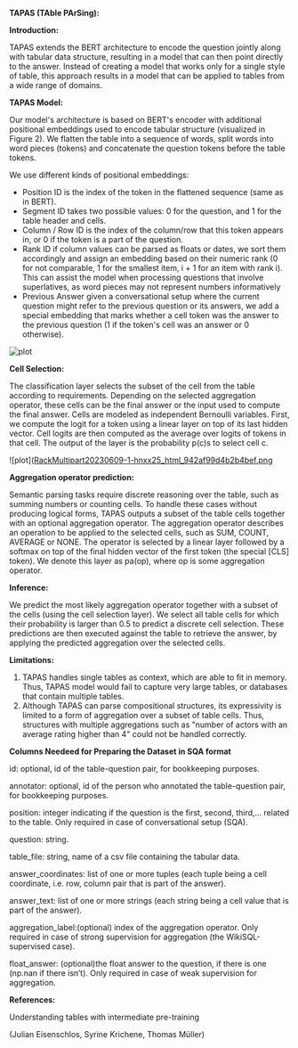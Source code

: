 **TAPAS (TAble PArSing):**

**Introduction:**

TAPAS extends the BERT architecture to encode the question jointly along with tabular data structure, resulting in a model that can then point directly to the answer. Instead of creating a model that works only for a single style of table, this approach results in a model that can be applied to tables from a wide range of domains.

**TAPAS Model:**

Our model's architecture is based on BERT's encoder with additional positional embeddings used to encode tabular structure (visualized in Figure 2). We flatten the table into a sequence of words, split words into word pieces (tokens) and concatenate the question tokens before the table tokens.

We use different kinds of positional embeddings:

- Position ID is the index of the token in the flattened sequence (same as in BERT).
- Segment ID takes two possible values: 0 for the question, and 1 for the table header and cells.
- Column / Row ID is the index of the column/row that this token appears in, or 0 if the token is a part of the question.
- Rank ID if column values can be parsed as floats or dates, we sort them accordingly and assign an embedding based on their numeric rank (0 for not comparable, 1 for the smallest item, i + 1 for an item with rank i). This can assist the model when processing questions that involve superlatives, as word pieces may not represent numbers informatively
- Previous Answer given a conversational setup where the current question might refer to the previous question or its answers, we add a special embedding that marks whether a cell token was the answer to the previous question (1 if the token's cell was an answer or 0 otherwise).

![plot]([RackMultipart20230609-1-hnxx25_html_7505dd8641d0dd6c.png](https://1.bp.blogspot.com/-Rh7FdX9e4x4/XqsCvW8drRI/AAAAAAAAF3c/Lt_uYMCGKeUR2wmiB2Qd2yOF4hNDvoTBwCLcBGAsYHQ/s1600/image2.png))

**Cell Selection:**

The classification layer selects the subset of the cell from the table according to requirements. Depending on the selected aggregation operator, these cells can be the final answer or the input used to compute the final answer. Cells are modeled as independent Bernoulli variables. First, we compute the logit for a token using a linear layer on top of its last hidden vector. Cell logits are then computed as the average over logits of tokens in that cell. The output of the layer is the probability p(c)s to select cell c.

![plot]([RackMultipart20230609-1-hnxx25_html_942af99d4b2b4bef.png](https://1.bp.blogspot.com/-SOS5yrSg0lw/XqsC0RyAXiI/AAAAAAAAF3g/BcOoE84UY64QtwoZC06YEe_6SblvxMncgCLcBGAsYHQ/s1600/image1.png)

**Aggregation operator prediction:**

Semantic parsing tasks require discrete reasoning over the table, such as summing numbers or counting cells. To handle these cases without producing logical forms, TAPAS outputs a subset of the table cells together with an optional aggregation operator. The aggregation operator describes an operation to be applied to the selected cells, such as SUM, COUNT, AVERAGE or NONE. The operator is selected by a linear layer followed by a softmax on top of the final hidden vector of the first token (the special [CLS] token). We denote this layer as pa(op), where op is some aggregation operator.

**Inference:**

We predict the most likely aggregation operator together with a subset of the cells (using the cell selection layer). We select all table cells for which their probability is larger than 0.5 to predict a discrete cell selection. These predictions are then executed against the table to retrieve the answer, by applying the predicted aggregation over the selected cells.

**Limitations:**

1. TAPAS handles single tables as context, which are able to fit in memory. Thus, TAPAS model would fail to capture very large tables, or databases that contain multiple tables.
2. Although TAPAS can parse compositional structures, its expressivity is limited to a form of aggregation over a subset of table cells. Thus, structures with multiple aggregations such as "number of actors with an average rating higher than 4" could not be handled correctly.

**Columns Needeed for Preparing the Dataset in SQA format** 

id: optional, id of the table-question pair, for bookkeeping purposes.

annotator: optional, id of the person who annotated the table-question pair, for bookkeeping purposes.

position: integer indicating if the question is the first, second, third,… related to the table. Only required in case of conversational setup (SQA).

question: string.

table_file: string, name of a csv file containing the tabular data.

answer_coordinates: list of one or more tuples (each tuple being a cell coordinate, i.e. row, column pair that is part of the answer).

answer_text: list of one or more strings (each string being a cell value that is part of the answer).

aggregation_label:(optional) index of the aggregation operator. Only required in case of strong supervision for aggregation (the WikiSQL-supervised case).

float_answer: (optional)the float answer to the question, if there is one (np.nan if there isn’t). Only required in case of weak supervision for aggregation.

**References:**

Understanding tables with intermediate pre-training

(Julian Eisenschlos, Syrine Krichene, Thomas Müller)
